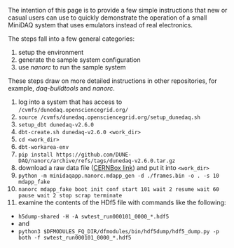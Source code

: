 The intention of this page is to provide a few simple instructions that new or casual users can use to quickly demonstrate the operation of a small MiniDAQ system that uses emulators instead of real electronics.

The steps fall into a few general categories:
1. setup the environment
2. generate the sample system configuration
3. use _nanorc_ to run the sample system

These steps draw on more detailed instructions in other repositories, for example, _daq-buildtools_ and _nanorc_.

1. log into a system that has access to `/cvmfs/dunedaq.opensciencegrid.org/`
2. `source /cvmfs/dunedaq.opensciencegrid.org/setup_dunedaq.sh`
3. `setup_dbt dunedaq-v2.6.0`
4. `dbt-create.sh dunedaq-v2.6.0 <work_dir>`
5. `cd <work_dir>`
6. `dbt-workarea-env`
7. `pip install https://github.com/DUNE-DAQ/nanorc/archive/refs/tags/dunedaq-v2.6.0.tar.gz`
8. download a raw data file ([CERNBox link](https://cernbox.cern.ch/index.php/s/VAqNtn7bwuQtff3/download)) and put it into `<work_dir>`
9. `python -m minidaqapp.nanorc.mdapp_gen -d ./frames.bin -o . -s 10 mdapp_fake`
11. `nanorc mdapp_fake boot init conf start 101 wait 2 resume wait 60 pause wait 2 stop scrap terminate`
12. examine the contents of the HDf5 file with commands like the following:
   * `h5dump-shared -H -A swtest_run000101_0000_*.hdf5`
   * and
   * `python3 $DFMODULES_FQ_DIR/dfmodules/bin/hdf5dump/hdf5_dump.py -p both -f swtest_run000101_0000_*.hdf5`
